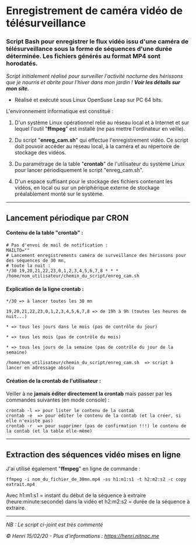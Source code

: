 # Enregistrement de caméra vidéo de télésurveillance

### Script Bash pour enregistrer le flux vidéo issu d'une caméra de télésurveillance sous la forme de séquences d'une durée déterminée. Les fichiers générés au format MP4 sont horodatés.

_Script initialement réalisé pour surveiller l'activité nocturne des hérissons que je nourris et abrite pour l'hiver dans mon jardin ! **Voir les détails sur mon site.**_

* Réalisé et exécuté sous Linux OpenSuse Leap sur PC 64 bits.

L'environnement informatique est constitué :

1. D'un système Linux opérationnel relié au réseau local et à Internet et sur lequel l'outil "**ffmpeg**" est installé (ne pas mettre l'ordinateur en veille).

1. Du script "**enreg_cam.sh**" qui effectue l'enregistrement vidéo. Ce script doit pouvoir accéder au réseau local, à la caméra et au répertoire de stockage des vidéos.

1. Du paramétrage de la table "**crontab**" de l'utilisateur du système Linux pour lancer périodiquement le script "enreg_cam.sh".

1. D'un espace suffisant pour le stockage des fichiers contenant les vidéos, en local ou sur un périphérique externe de stockage préalablement monté sur le système.

---

## Lancement périodique par CRON

#### Contenu de la table "crontab" :

    # Pas d'envoi de mail de notification :
    MAILTO=""
    # Lancement enregistrements caméra de surveillance des hérissons pour des séquences de 30 mn,
    # toute la nuit :
    */30 19,20,21,22,23,0,1,2,3,4,5,6,7,8 * * * /home/nom_utilisateur/chemin_du_script/enreg_cam.sh

#### Explication de la ligne crontab :

    */30 => à lancer toutes les 30 mn

    19,20,21,22,23,0,1,2,3,4,5,6,7,8 => de 19h à 9h (toutes les heures de nuit...)

    * => tous les jours dans le mois (pas de contrôle du jour)

    * => tous les mois (pas de contrôle du mois)

    * => tous les jours de la semaine (pas de contrôle du jour de la semaine)

    /home/nom_utilisateur/chemin_du_script/enreg_cam.sh  => script à lancer en adressage absolu

#### Création de la crontab de l'utilisateur :

Veiller à ne **jamais éditer directement la crontab** mais passer par les commandes suivantes (en mode console) :

    crontab -l => pour lister le contenu de la contab
    crontab -e  => pour éditer le contenu de la contab (et la créer, si elle n'existe pas)
    crontab -r  => pour supprimer (pas de confirmation !!!) le contenu de la contab (et la table elle-même)
---

## Extraction des séquences vidéo mises en ligne

J'ai utilisé également "**ffmpeg**" en ligne de commande :

    ffmpeg -i nom_du_fichier_de_30mn.mp4 -ss h1:m1:s1 -t h2:m2:s2 -c copy extrait.mp4

Avec h1:m1:s1 = instant du début de la séquence à extraire (heure:minute:seconde) dans la vidéo et h2:m2:s2 = durée de la séquence à extraire.

---
_NB : Le script ci-joint est très commenté_

_© Henri 15/02/20 - Plus d'informations : https://henri.nitnoc.me_

